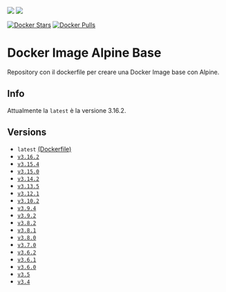 [![](https://images.microbadger.com/badges/image/scolagreco/docker-alpine.svg)](https://microbadger.com/images/scolagreco/docker-alpine) 
[![](https://images.microbadger.com/badges/commit/scolagreco/docker-alpine.svg)](https://microbadger.com/images/scolagreco/docker-alpine)

[![Docker Stars](https://img.shields.io/docker/stars/scolagreco/docker-alpine.svg)](https://hub.docker.com/r/scolagreco/docker-alpine/)
[![Docker Pulls](https://img.shields.io/docker/pulls/scolagreco/docker-alpine.svg)](https://hub.docker.com/r/scolagreco/docker-alpine/)

# Docker Image Alpine Base

Repository con il dockerfile per creare una Docker Image base con Alpine.

## Info

Attualmente la `latest` è la versione 3.16.2.

## Versions

- `latest` [(Dockerfile)](https://github.com/scolagreco/docker-alpine/blob/master/Dockerfile)
- [`v3.16.2`](https://github.com/scolagreco/docker-alpine/releases/tag/v3.16.2)
- [`v3.15.4`](https://github.com/scolagreco/docker-alpine/releases/tag/v3.15.4)
- [`v3.15.0`](https://github.com/scolagreco/docker-alpine/releases/tag/v3.15.0)
- [`v3.14.2`](https://github.com/scolagreco/docker-alpine/releases/tag/v3.14.2)
- [`v3.13.5`](https://github.com/scolagreco/docker-alpine/releases/tag/v3.13.5)
- [`v3.12.1`](https://github.com/scolagreco/docker-alpine/releases/tag/v3.12.1)
- [`v3.10.2`](https://github.com/scolagreco/docker-alpine/releases/tag/v3.10.2)
- [`v3.9.4`](https://github.com/scolagreco/docker-alpine/releases/tag/v3.9.4)
- [`v3.9.2`](https://github.com/scolagreco/docker-alpine/releases/tag/v3.9.2)
- [`v3.8.2`](https://github.com/scolagreco/docker-alpine/releases/tag/v3.8.2)
- [`v3.8.1`](https://github.com/scolagreco/docker-alpine/releases/tag/v3.8.1)
- [`v3.8.0`](https://github.com/scolagreco/docker-alpine/releases/tag/v3.8.0)
- [`v3.7.0`](https://github.com/scolagreco/docker-alpine/releases/tag/v3.7.0)
- [`v3.6.2`](https://github.com/scolagreco/docker-alpine/releases/tag/v3.6.2)
- [`v3.6.1`](https://github.com/scolagreco/docker-alpine/releases/tag/v3.6.1)
- [`v3.6.0`](https://github.com/scolagreco/docker-alpine/releases/tag/v3.6.0)
- [`v3.5`](https://github.com/scolagreco/docker-alpine/releases/tag/v3.5)
- [`v3.4`](https://github.com/scolagreco/docker-alpine/releases/tag/v3.4)

